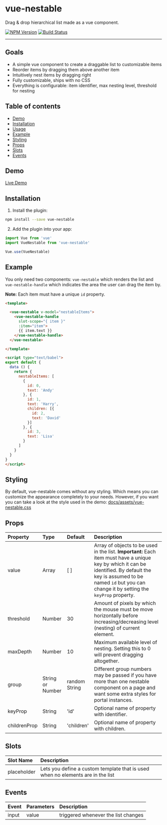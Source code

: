 # vue-nestable

Drag & drop hierarchical list made as a vue component.

[![NPM Version][npm-image]][npm-url]
[![Build Status][travis-image]][travis-url]

[npm-image]: https://img.shields.io/npm/v/vue-nestable.svg?style=flat-square
[npm-url]: https://www.npmjs.com/package/vue-nestable

[travis-image]: https://img.shields.io/travis/rhwilr/vue-nestable/master.svg?style=flat-square
[travis-url]: https://travis-ci.org/rhwilr/vue-nestable

<hr />


## Goals
  - A simple vue component to create a draggable list to customizable items
  - Reorder items by dragging them above another item
  - Intuitively nest items by dragging right
  - Fully customizable, ships with no CSS
  - Everything is configurable: item identifier, max nesting level, threshold
    for nesting


## Table of contents
  * [Demo](#Demo)
  * [Installation](#installation)
  * [Usage](#usage)
  * [Example](#example)
  * [Styling](#styling)
  * [Props](#props)
  * [Slots](#slots)
  * [Events](#events)


## Demo

[Live Demo](https://rhwilr.github.io/vue-nestable/)


## Installation

1. Install the plugin:

```sh
npm install --save vue-nestable
```

2. Add the plugin into your app:

```js
import Vue from 'vue'
import VueNestable from 'vue-nestable'

Vue.use(VueNestable)
```


## Example

You only need two components: `vue-nestable` which renders the list and
`vue-nestable-handle` which indicates the area the user can drag the item by.

**Note:** Each item must have a unique `id` property.

```html
<template>

  <vue-nestable v-model="nestableItems">
    <vue-nestable-handle
      slot-scope="{ item }"
      :item="item">
      {{ item.text }}
    </vue-nestable-handle>
  </vue-nestable>

</template>

<script type="text/babel">
export default {
  data () {
    return {
      nestableItems: [
        {
          id: 0,
          text: 'Andy'
        }, {
          id: 1,
          text: 'Harry',
          children: [{
            id: 2,
            text: 'David'
          }]
        }, {
          id: 3,
          text: 'Lisa'
        }
      ]
    }
  }
}
</script>
```


## Styling

By default, vue-nestable comes without any styling. Which means you can
customize the appearance completely to your needs. However, if you want you can
take a look at the style used in the demo:
[docs/assets/vue-nestable.css](docs/assets/vue-nestable.css)


## Props
| Property     | Type             | Default       | Description                                                                                                                                                                                                                     |
| :----------- | :--------------- | :------------ | :------------------------------------------------------------------------------------------------------------------------------------------------------------------------------------------------------------------------------ |
| value        | Array            | [ ]           | Array of objects to be used in the list. **Important:** Each item must have a unique key by which it can be identified. By default the key is assumed to be named `id` but you can change it by setting the `keyProp` property. |
| threshold    | Number           | 30            | Amount of pixels by which the mouse must be move horizontally before increasing/decreasing level (nesting) of current element.                                                                                                  |
| maxDepth     | Number           | 10            | Maximum available level of nesting. Setting this to 0 will prevent dragging altogether.                                                                                                                                         |
| group        | String or Number | random String | Different group numbers may be passed if you have more than one nestable component on a page and want some extra styles for portal instances.                                                                                   |
| keyProp      | String           | 'id'          | Optional name of property with identifier.                                                                                                                                                                                      |
| childrenProp | String           | 'children'    | Optional name of property with children.                                                                                                                                                                                        |

## Slots
| Slot Name   | Description                                                                     |
| :---------- | :------------------------------------------------------------------------------ |
| placeholder | Lets you define a custom template that is used when no elements are in the list |


## Events
| Event | Parameters | Description                         |
| :---- | :--------- | :---------------------------------- |
| input | value      | triggered whenever the list changes |

